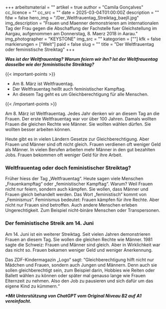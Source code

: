 +++
arbeitsmaterial = ""
artikel = true
author = "Camila Gonçalves"
cc_licence = ""
cc_src = ""
date = 2025-03-04T01:00:00Z
description = ""
fdw = false
hero_img = "/Der_Weltfrauentag_Streiktag_baejll.jpg"
img_description = "Frauen und Maenner demonstrieren am internationalen Tag der Frau gegen die Abschaffung der Fachstelle fuer Gleichstellung im Aargau, aufgenommen am Donnerstag, 8. Maerz 2018 in Aarau."
img_photographer = "KEYSTONE"
img_src = ""
kategorien = [""]
kfk = false
markierungen = ["Welt"]
paid = false
slug = ""
title = "Der Weltfrauentag oder feministische Streiktag"
+++

**_Was ist der Weltfrauentag? Warum feiern wir ihn? Ist der Weltfrauentag dasselbe wie der feministische Streiktag?_**

{{< important-points >}}

<ul>

<li>Am 8. März ist Weltfrauentag.</li>

<li>Der Weltfrauentag heißt auch feministischer Kampftag.</li>

<li>An diesem Tag geht es um Gleichberechtigung für alle Menschen.</li>

</ul>

{{< /important-points >}}

Am 8. März ist Weltfrauentag. Jedes Jahr denken wir an diesem Tag an die Frauen. Der erste Weltfrauentag war vor über 100 Jahren. Damals wollten Frauen die gleichen Rechte wie Männer. Sie wollten wählen dürfen. Sie wollten besser arbeiten können.

Heute gibt es in vielen Ländern Gesetze zur Gleichberechtigung. Aber Frauen und Männer sind oft nicht gleich. Frauen verdienen oft weniger Geld als Männer. In vielen Berufen arbeiten mehr Männer in den gut bezahlten Jobs. Frauen bekommen oft weniger Geld für ihre Arbeit.

### Weltfrauentag oder doch feministischer Streiktag?

Früher hiess der Tag „Weltfrauentag“. Heute sagen viele Menschen „Frauenkampftag“ oder „feministischer Kampftag“. Warum? Weil Frauen nicht nur feiern, sondern auch kämpfen. Sie wollen, dass Männer und Frauen gleich behandelt werden.
Das Wort „feministisch“ kommt von „Feminismus“. Feminismus bedeutet: Frauen kämpfen für ihre Rechte. Aber nicht nur Frauen sind betroffen. Auch andere Menschen erleben Ungerechtigkeit. Zum Beispiel nicht-binäre Menschen oder Transpersonen.

### Der feministische Streik am 14. Juni

Am 14. Juni ist ein weiterer Streiktag. Seit vielen Jahren demonstrieren Frauen an diesem Tag. Sie wollen die gleichen Rechte wie Männer. 1981 sagte die Schweiz: Frauen und Männer sind gleich. Aber in Wirklichkeit war das nicht so. Frauen bekamen weniger Geld und weniger Anerkennung.

Das ZDF-Kindermagazin „Logo“ sagt: “Gleichberechtigung hilft nicht nur Mädchen und Frauen, sondern auch Jungen und Männern. Denn auch sie sollen gleichberechtigt sein, zum Beispiel darin, Hobbies wie Reiten oder Ballett wählen zu können oder später mal genauso lange wie Frauen Elternzeit zu nehmen. Also den Job zu pausieren und sich dafür um das eigene Kind zu kümmern.“

**_\*Mit Unterstützung von ChatGPT vom Original Niveau B2 auf A1 vereinfacht._**